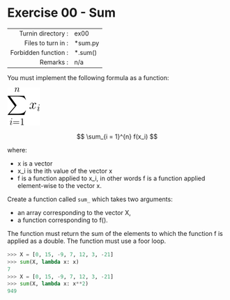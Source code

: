 # Exercise 00 - Sum

|                         |                    |
| -----------------------:| ------------------ |
|   Turnin directory :    |  ex00              |
|   Files to turn in :    |  *sum.py           |
|   Forbidden function :  |  *.sum()           |
|   Remarks :             |  n/a               |

You must implement the following formula as a function:  
  
![image info](./sum.png)

$$
\sum_{i = 1}^{n} f(x_i)
$$

where:  
- x is a vector
- x_i is the ith value of the vector x
- f is a function applied to x_i, in other words f is a function applied element-wise to the vector x.

Create a function called `sum_` which takes two arguments: 
  - an array corresponding to the vector X,
  - a function corresponding to f().

The function must return the sum of the elements to which the function f is applied as a double.
The function must use a foor loop.

```python
>>> X = [0, 15, -9, 7, 12, 3, -21]
>>> sum(X, lambda x: x)
7
>>> X = [0, 15, -9, 7, 12, 3, -21]
>>> sum(X, lambda x: x**2)
949
```

